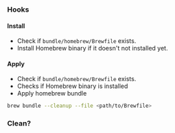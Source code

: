 ### Hooks

#### Install

- Check if `bundle/homebrew/Brewfile` exists.
- Install Homebrew binary if it doesn't not installed yet.

#### Apply

- Check if `bundle/homebrew/Brewfile` exists.
- Checks if Homebrew binary is installed
- Apply homebrew bundle

```sh
brew bundle --cleanup --file <path/to/Brewfile>
```

### Clean?